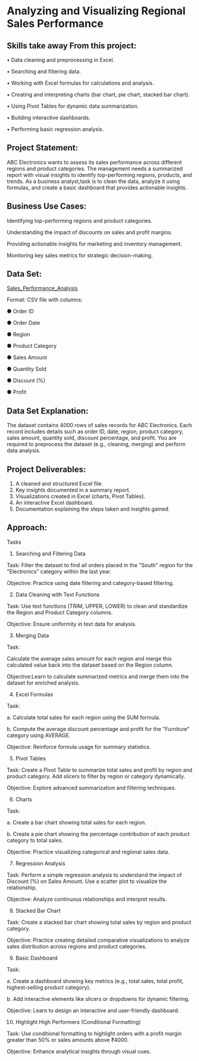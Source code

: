 # Analyzing and Visualizing Regional Sales Performance

## Skills take away From  this project:

•	Data cleaning and preprocessing in Excel.

•	Searching and filtering data.

•	Working with Excel formulas for calculations and analysis.

•	Creating and interpreting charts (bar chart, pie chart, stacked bar chart).

•	Using Pivot Tables for dynamic data summarization.

•	Building interactive dashboards.

•	Performing basic regression analysis.

## Project Statement:

ABC Electronics wants to assess its sales performance across different regions and product categories. The management needs a summarized report with visual insights to identify top-performing regions, products, and trends. As a business analyst,task is to clean the data, analyze it using formulas, and create a basic dashboard that provides actionable insights.

## Business Use Cases:

Identifying top-performing regions and product categories.

Understanding the impact of discounts on sales and profit margins.

Providing actionable insights for marketing and inventory management.

Monitoring key sales metrics for strategic decision-making.

## Data Set:

[Sales_Performance_Analysis](https://github.com/JavidhFarhan/Analyzing-and-Visualizing-Regional-Sales-Performance-of-ABC-company/blob/main/Sales_Performance_Analysis_Dataset.xlsx)

Format: CSV file with columns:

●	Order ID

●	Order Date

●	Region

●	Product Category

●	Sales Amount

●	Quantity Sold

●	Discount (%)

●	Profit

## Data Set Explanation:

The dataset contains 4000 rows of sales records for ABC Electronics. Each record includes details such as order ID, date, region, product category, sales amount, quantity sold, discount percentage, and profit. You are required to preprocess the dataset (e.g., cleaning, merging) and perform data analysis.

## Project Deliverables:


1. A cleaned and structured Excel file.
2. Key insights documented in a summary report.
3. Visualizations created in Excel (charts, Pivot Tables).
4. An interactive Excel dashboard.
5. Documentation explaining the steps taken and insights gained.

## Approach:
Tasks

1.	Searching and Filtering Data

Task: Filter the dataset to find all orders placed in the "South" region for the "Electronics" category within the last year.

Objective: Practice using date filtering and category-based filtering.

2.	Data Cleaning with Text Functions
   
Task: Use text functions (TRIM, UPPER, LOWER) to clean and standardize the Region and Product Category columns.

Objective: Ensure uniformity in text data for analysis.

3.	Merging Data
   
Task:

Calculate the average sales amount for each region and merge this calculated value back into the dataset based on the Region column.

Objective:Learn to calculate summarized metrics and merge them into the dataset for enriched analysis.

4.	Excel Formulas

Task:

a. Calculate total sales for each region using the SUM formula.

b. Compute the average discount percentage and profit for the "Furniture" category using AVERAGE.

Objective: Reinforce formula usage for summary statistics.

5.	Pivot Tables
   
Task: Create a Pivot Table to summarize total sales and profit by region and product category. Add slicers to filter by region or category dynamically.

Objective: Explore advanced summarization and filtering techniques.

6.	Charts
   
Task:

a. Create a bar chart showing total sales for each region.

b. Create a pie chart showing the percentage contribution of each product category to total sales.

Objective: Practice visualizing categorical and regional sales data.

7.	Regression Analysis
   
Task: Perform a simple regression analysis to understand the impact of Discount (%) on Sales Amount. Use a scatter plot to visualize the relationship.

Objective: Analyze continuous relationships and interpret results.

8.	Stacked Bar Chart
   
Task: Create a stacked bar chart showing total sales by region and product category.

Objective: Practice creating detailed comparative visualizations to analyze sales distribution across regions and product categories.

9.	Basic Dashboard
    
Task:

a. Create a dashboard showing key metrics (e.g., total sales, total profit, highest-selling product category).

b. Add interactive elements like slicers or dropdowns for dynamic filtering.

Objective: Learn to design an interactive and user-friendly dashboard.

10.	Highlight High Performers (Conditional Formatting)
    
Task: Use conditional formatting to highlight orders with a profit margin greater than 50% or sales amounts above ₹4000.

Objective: Enhance analytical insights through visual cues.



